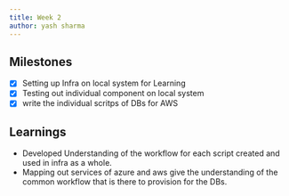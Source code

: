 ```yaml
---
title: Week 2
author: yash sharma
---
```


## Milestones

- [x] Setting up Infra on local system for Learning 
- [x] Testing out individual component on local system
- [x] write the individual scritps of DBs for AWS

## Learnings

- Developed Understanding of the workflow for each script created and used in infra as a whole.
- Mapping out services of azure and aws give the understanding of the common workflow that is there to provision for the DBs.
